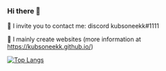 ### Hi there 👋

💚 I invite you to contact me: discord kubsoneekk#1111

💙 I mainly create websites (more information at https://kubsoneekk.github.io/)





[![Top Langs](https://github-readme-stats.vercel.app/api/top-langs/?username=kubsoneekk&layout=compact)](https://github.com/anuraghazra/github-readme-stats)

